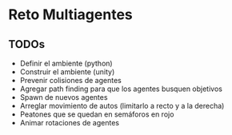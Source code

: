 # Reto Multiagentes

## TODOs
* Definir el ambiente (python)
* Construir el ambiente (unity)
* Prevenir colisiones de agentes
* Agregar path finding para que los agentes busquen objetivos
* Spawn de nuevos agentes
* Arreglar movimiento de autos (limitarlo a recto y a la derecha)
* Peatones que se quedan en semáforos en rojo
* Animar rotaciones de agentes
